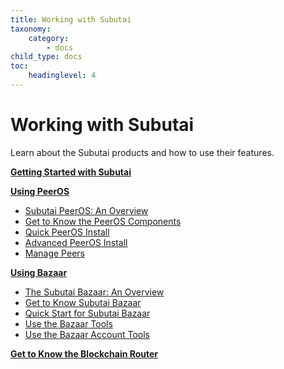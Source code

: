 ```yaml
---
title: Working with Subutai
taxonomy:
    category:
        - docs
child_type: docs
toc:
	headinglevel: 4
---
```


# Working with Subutai

Learn about the Subutai products and how to use their features.

**[Getting Started with Subutai](getting-started)**

**[Using PeerOS](using-peeros)**
  * [Subutai PeerOS: An Overview](using-peeros/peeros-overview)    
  * [Get to Know the PeerOS Components](using-peeros/peeros-components)    
  * [Quick PeerOS Install](using-peeros/peeros-quick-install)
  * [Advanced PeerOS Install](using-peeros/peeros-advanced-install)
  * [Manage Peers](using-peeros/manage-peers)

**[Using Bazaar](using-bazaar)**
  * [The Subutai Bazaar: An Overview](using-bazaar/bazaar-overview)
  * [Get to Know Subutai Bazaar](using-bazaar/get-to-know)
  * [Quick Start for Subutai Bazaar](using-bazaar/bazaar-quick-start)
  * [Use the Bazaar Tools](using-bazaar/using-bazaar-tools)
  * [Use the Bazaar Account Tools](using-bazaar/use-account-tools)

**[Get to Know the Blockchain Router](https://subutai.io/router.html)**

